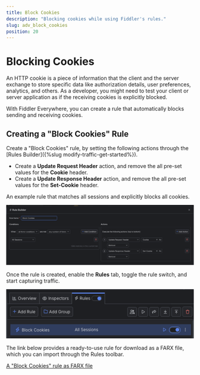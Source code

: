 ```yaml
---
title: Block Cookies
description: "Blocking cookies while using Fiddler's rules."
slug: adv_block_cookies
position: 20
---
```


# Blocking Cookies

An HTTP cookie is a piece of information that the client and the server exchange to store specific data like authorization details, user preferences, analytics, and others. As a developer, you might need to test your client or server application as if the receiving cookies is explicitly blocked. 

With Fiddler Everywhere, you can create a rule that automatically blocks sending and receiving cookies.

## Creating a "Block Cookies" Rule

Create a "Block Cookies" rule, by setting the following actions through the [Rules Builder]({%slug modify-traffic-get-started%}).

- Create a **Update Request Header** action, and remove the all pre-set values for the **Cookie** header.
- Create a **Update Response Header** action, and remove the all pre-set values for the **Set-Cookie** header.


An example rule that matches all sessions and explicitly blocks all cookies.

![Creating "Block Cookies" rule](../../images/advanced/adv-tech-block-cookies.png)

Once the rule is created, enable the **Rules** tab, toggle the rule switch, and start capturing traffic.

![Activating the "Block Cookies" rule](../../images/advanced/adv-tech-block-cookies-active-rule.png)

The link below provides a ready-to-use rule for download as a FARX file, which you can import through the Rules toolbar.

[A "Block Cookies" rule as FARX file](https://github.com/telerik/fiddler-everywhere/rules/tooling/block-cookies)
 
 